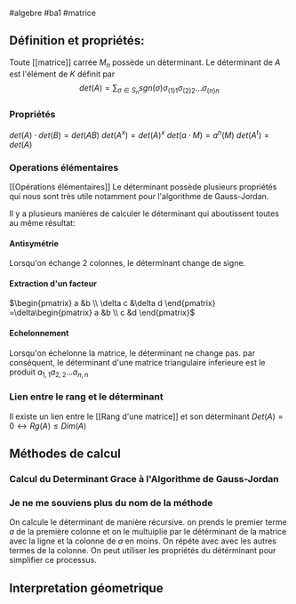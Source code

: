 #algebre #ba1 #matrice 
## Définition et propriétés:
Toute [[matrice]] carrée $M_{n}$ possède un déterminant. Le déterminant de $A$ est l'élément de $K$ définit par 
$$det(A)= \sum_{\sigma\in S_n}sgn(\sigma)\sigma_{(1)1}\sigma_{(2)2}\dots \sigma_{(n)n}$$
### Propriétés
$det(A)\cdot det(B)= det(AB)$
$det(A^x)=det(A)^x$
$det(a\cdot M)=a^n(M)$
$det(A^t)=det(A)$
### Operations élémentaires
[[Opérations élémentaires]]
Le déterminant possède plusieurs propriétés qui nous sont très utile notamment pour l'algorithme de Gauss-Jordan.

Il y a plusieurs manières de calculer le déterminant qui aboutissent toutes au même résultat:
#### Antisymétrie
Lorsqu'on échange 2 colonnes, le déterminant change de signe.
#### Extraction d'un facteur
$\begin{pmatrix} a &b \\ \delta c &\delta d \end{pmatrix} =\delta\begin{pmatrix} a &b \\ c &d \end{pmatrix}$
#### Echelonnement
Lorsqu'on échelonne la matrice, le déterminant ne change pas.
par conséquent, le déterminant d'une matrice triangulaire inferieure est le produit $a_{1,1}a_{2,2}...a_{n,n}$

### Lien entre le rang et le déterminant
Il existe un lien entre le [[Rang d'une matrice]] et son déterminant
$Det(A)= 0 \leftrightarrow Rg(A) \leq Dim(A)$

## Méthodes de calcul
### Calcul du Determinant Grace à l'Algorithme de Gauss-Jordan
### Je ne me souviens plus du nom de la méthode
On calcule le déterminant de manière récursive.
on prends le premier terme $a$ de la première colonne et on le multuiplie par le détérminant de la matrice avec la ligne et la colonne de $a$ en moins. On répéte avec avec les autres termes de la colonne.
On peut utiliser les propriétés du détérminant pour simplifier ce processus.
## Interpretation géometrique